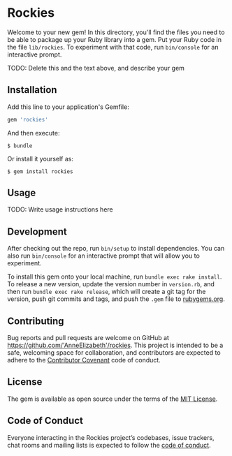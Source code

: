 # Rockies

Welcome to your new gem! In this directory, you'll find the files you need to be able to package up your Ruby library into a gem. Put your Ruby code in the file `lib/rockies`. To experiment with that code, run `bin/console` for an interactive prompt.

TODO: Delete this and the text above, and describe your gem

## Installation

Add this line to your application's Gemfile:

```ruby
gem 'rockies'
```

And then execute:

    $ bundle

Or install it yourself as:

    $ gem install rockies

## Usage

TODO: Write usage instructions here

## Development

After checking out the repo, run `bin/setup` to install dependencies. You can also run `bin/console` for an interactive prompt that will allow you to experiment.

To install this gem onto your local machine, run `bundle exec rake install`. To release a new version, update the version number in `version.rb`, and then run `bundle exec rake release`, which will create a git tag for the version, push git commits and tags, and push the `.gem` file to [rubygems.org](https://rubygems.org).

## Contributing

Bug reports and pull requests are welcome on GitHub at https://github.com/'AnneElizabeth'/rockies. This project is intended to be a safe, welcoming space for collaboration, and contributors are expected to adhere to the [Contributor Covenant](http://contributor-covenant.org) code of conduct.

## License

The gem is available as open source under the terms of the [MIT License](https://opensource.org/licenses/MIT).

## Code of Conduct

Everyone interacting in the Rockies project’s codebases, issue trackers, chat rooms and mailing lists is expected to follow the [code of conduct](https://github.com/'AnneElizabeth'/rockies/blob/master/CODE_OF_CONDUCT.md).
